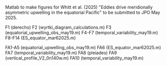 Matlab to make figures for Whitt et al. (2025) "Eddies drive meridionally asymmetric upwelling in the equatorial Pacific" to be submitted to JPO May 2025.

F1 (derecho)
F2 (wyrtki_diagram_calculations.m)
F3 (equatorial_upwelling_obs_may19.m)
F4-F7 (temporal_variability_may19.m)
F8-F14 (ES_equator_mar62025.m)

FA1-A5 (equatorial_upwelling_obs_may19.m)
FA6 (ES_equator_mar62025.m)
FA7 (temporal_variability_may19.m)
FA8 (pleiades)
FA9 (vertical_profile_V2_0n140w.m)
FA10 (temporal_variability_may19.m)
